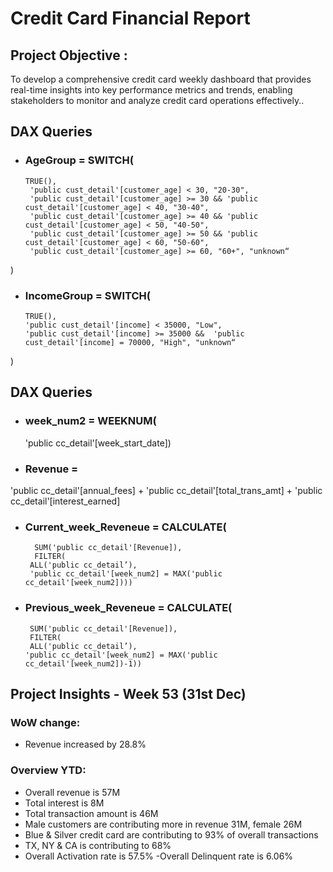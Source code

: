 # Credit Card Financial Report

## Project Objective :

To develop a comprehensive credit card weekly dashboard that provides real-time insights into key performance metrics and trends, enabling stakeholders to monitor and analyze credit card operations effectively..

## DAX Queries

- ### AgeGroup = SWITCH( 
      TRUE(),
       'public cust_detail'[customer_age] < 30, "20-30",
       'public cust_detail'[customer_age] >= 30 && 'public cust_detail'[customer_age] < 40, "30-40",
       'public cust_detail'[customer_age] >= 40 && 'public cust_detail'[customer_age] < 50, "40-50", 
       'public cust_detail'[customer_age] >= 50 && 'public cust_detail'[customer_age] < 60, "50-60", 
       'public cust_detail'[customer_age] >= 60, "60+", "unknown“
 ) 

- ### IncomeGroup  = SWITCH(
      TRUE(),
      'public cust_detail'[income] < 35000, "Low", 
      'public cust_detail'[income] >= 35000 &&  'public cust_detail'[income] = 70000, "High", "unknown“
)

## DAX Queries

- ### week_num2  = WEEKNUM(
  'public cc_detail'[week_start_date]) 

- ### Revenue =
 'public cc_detail'[annual_fees] + 'public cc_detail'[total_trans_amt] + 'public cc_detail'[interest_earned] 

- ### Current_week_Reveneue = CALCULATE( 
        SUM('public cc_detail'[Revenue]),
        FILTER( 
       ALL('public cc_detail’), 
       'public cc_detail'[week_num2] = MAX('public cc_detail'[week_num2]))) 

- ### Previous_week_Reveneue = CALCULATE( 
       SUM('public cc_detail'[Revenue]),
       FILTER( 
       ALL('public cc_detail’), 
      'public cc_detail'[week_num2] = MAX('public cc_detail'[week_num2])-1))

## Project Insights - Week 53 (31st Dec)

### WoW change: 
 - Revenue increased by 28.8%
 
### Overview YTD: 
 - Overall revenue is 57M 
 - Total interest is 8M
 - Total transaction amount is 46M 
 - Male customers are contributing more in revenue 31M, female 26M 
 - Blue & Silver credit card are contributing to 93% of overall transactions
 - TX, NY & CA is contributing to 68% 
 - Overall Activation rate is 57.5% 
 -Overall Delinquent rate is 6.06%






